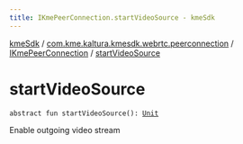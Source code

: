 ```yaml
---
title: IKmePeerConnection.startVideoSource - kmeSdk
---
```


[kmeSdk](../../index.html) / [com.kme.kaltura.kmesdk.webrtc.peerconnection](../index.html) / [IKmePeerConnection](index.html) / [startVideoSource](./start-video-source.html)

# startVideoSource

`abstract fun startVideoSource(): `[`Unit`](https://kotlinlang.org/api/latest/jvm/stdlib/kotlin/-unit/index.html)

Enable outgoing video stream

